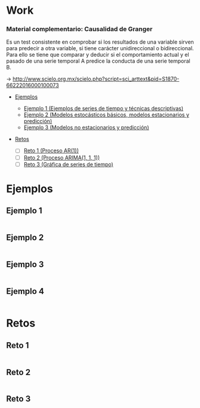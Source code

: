 # Work

### Material complementario: Causalidad de Granger

Es un test consistente en comprobar si los resultados de una variable sirven para predecir a otra variable, si tiene carácter unidireccional o bidireccional. Para ello se tiene que comparar y deducir si el comportamiento actual y el pasado de una serie temporal A predice la conducta de una serie temporal B.

→ http://www.scielo.org.mx/scielo.php?script=sci_arttext&pid=S1870-66222016000100073


* [Ejemplos](#Ejemplos)
  * [Ejemplo 1 (Ejemplos de series de tiempo y técnicas descriptivas)](#Ejemplo-1)
  * [Ejemplo 2 (Modelos estocásticos básicos, modelos estacionarios y predicción)](#Ejemplo-2)
  * [Ejemplo 3 (Modelos no estacionarios y predicción)](#Ejemplo-3)

* [Retos](#Retos)
  * [ ] [Reto 1 (Proceso AR(1))](#Reto-1)
  * [ ] [Reto 2 (Proceso ARIMA(1, 1, 1))](#Reto-2)
  * [ ] [Reto 3 (Gráfica de series de tiempo)](#Reto-3)

# Ejemplos

## Ejemplo 1
```r

```

## Ejemplo 2
```r

```

## Ejemplo 3
```r

```

## Ejemplo 4
```r

```


# Retos

## Reto 1
```r

```

## Reto 2
```r

```

## Reto 3
```r

```
